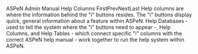 ASPeN Admin Manual
Help Columns
FirstPrevNextLast
Help columns are where the information behind the "i" buttons resides.  The "i" buttons display quick, general information about a feature within ASPeN.  Help Databases - used to tell the system where the "i" buttons need to appear -,  Help Columns, and Help Tables - which connect specific "i" columns with the correct ASPeN help manual - work together to run the help system within ASPeN.